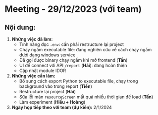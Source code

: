 # Meeting - 29/12/2023 (với team)
## Nội dung:
1. **Những việc đã làm:**
    - Tính năng đọc `.env`: cần phải restructure lại project
    - Chạy ngầm executable file: đang nghiên cứu về cách chạy ngầm dưới dạng windows service
    - Đã gọi được binary chạy ngầm khi mở frontend (**Tấn**)
    - UI để connect với API `/report` (**Hải**): đang hoàn thiện 
    - Cập nhật module IDOR
2. **Những việc cần làm:**
    - Bổ sung cách export Python to executable file, chạy trong background vào trong report (**Tiến**)
    - Restructure lại project (**Hải**)
    - Sửa lỗi màn `resourceScreen` mất quá nhiều thời gian để load (**Tấn**)
    - Làm experiment (**Hiếu + Hoàng**)
3. **Ngày họp tiếp theo với team (dự kiến):** 2/1/2024
